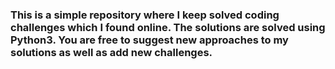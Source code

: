 ### This is a simple repository where I keep solved coding challenges which I found online. The solutions are solved using Python3. You are free to suggest new approaches to my solutions as well as add new challenges.